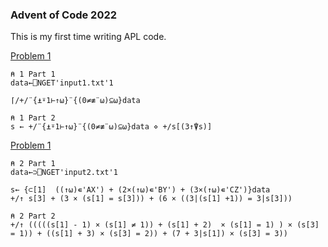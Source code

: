 ### Advent of Code 2022

This is my first time writing APL code.

[Problem 1](https://adventofcode.com/2022/day/1)

``` apl
⍝ 1 Part 1
data←⎕NGET'input1.txt'1

⌈/+/¨{⍎⍤1⊢↑⍵}¨{(0≠≢¨⍵)⊆⍵}data

⍝ 1 Part 2
s ← +/¨{⍎⍤1⊢↑⍵}¨{(0≠≢¨⍵)⊆⍵}data ⋄ +/s[(3↑⍒s)]
```

[Problem 1](https://adventofcode.com/2022/day/2)

``` apl
⍝ 2 Part 1
data←⊃⎕NGET'input2.txt'1

s← {⊂[1]  ((↑⍵)∊'AX') + (2×(↑⍵)∊'BY') + (3×(↑⍵)∊'CZ')}data
+/↑ s[3] + (3 × (s[1] = s[3])) + (6 × ((3|(s[1] +1)) = 3|s[3]))

⍝ 2 Part 2
+/↑ (((((s[1] - 1) × (s[1] ≠ 1)) + (s[1] + 2)  × (s[1] = 1) ) × (s[3] = 1)) + ((s[1] + 3) × (s[3] = 2)) + (7 + 3|s[1]) × (s[3] = 3))
```

